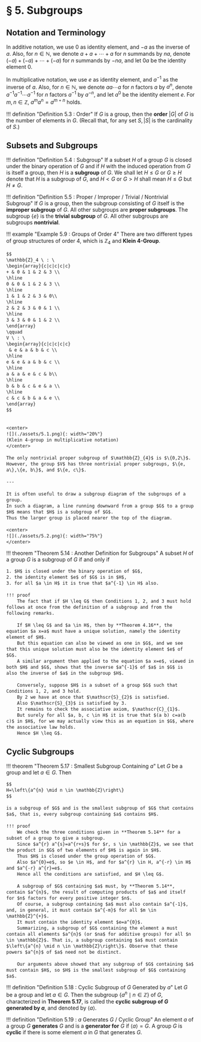 # § 5. Subgroups

## Notation and Terminology

In additive notation, we use $0$ as identity element, and $-a$ as the inverse of $a$.
Also, for $n \in \mathbb{N}$, we denote $a+a+\cdots+a$ for $n$ summands by $na$, denote $(-a)+(-a)+\cdots+(-a)$ for $n$ summands by $-na$, and let $0a$ be the identity element $0$.

In multiplicative notation, we use $e$ as identity element, and $a^{-1}$ as the inverse of $a$.
Also, for $n \in \mathbb{N}$, we denote $aa \cdots a$ for $n$ factors $a$ by $a^n$, denote $a^{-1}a^{-1} \cdots a^{-1}$ for $n$ factors $a^{-1}$ by $a^{-n}$, and let $a^0$ be the identity element $e$.
For $m, n \in \mathbb{Z}$, $a^m a^n = a^{m+n}$ holds.

!!! definition "Definition 5.3 : Order"
    If $G$ is a group, then the **order** $|G|$ of $G$ is the number of elements in $G$. (Recall that, for any set $S,|S|$ is the cardinality of $S$.)

## Subsets and Subgroups

!!! definition "Definition 5.4 : Subgroup"
    If a subset $H$ of a group $G$ is closed under the binary operation of $G$ and if $H$ with the induced operation from $G$ is itself a group, then $H$ is a **subgroup** of $G$.
    We shall let $H \leq G$ or $G \geq H$ denote that $H$ is a subgroup of $G$, and $H<G$ or $G>H$ shall mean $H \leq G$ but $H \neq G$.

!!! definition "Definition 5.5 : Proper / Improper / Trivial / Nontrivial Subgroup"
    If $G$ is a group, then the subgroup consisting of $G$ itself is the **improper subgroup** of $G$.
    All other subgroups are **proper subgroups**.
    The subgroup $\{e\}$ is the **trivial subgroup** of $G$.
    All other subgroups are subgroups **nontrivial**.

!!! example "Example 5.9 : Groups of Order 4"
    There are two different types of group structures of order 4, which is $\mathbb{Z}_4$ and **Klein 4-Group**.

    $$
    \mathbb{Z}_4 \ : \ 
    \begin{array}{c|c|c|c|c}
    + & 0 & 1 & 2 & 3 \\
    \hline
    0 & 0 & 1 & 2 & 3 \\
    \hline
    1 & 1 & 2 & 3 & 0\\
    \hline
    2 & 2 & 3 & 0 & 1 \\
    \hline
    3 & 3 & 0 & 1 & 2 \\
    \end{array}
    \qquad
    V \ : \ 
    \begin{array}{c|c|c|c|c}
     & e & a & b & c \\
    \hline
    e & e & a & b & c \\
    \hline
    a & a & e & c & b\\
    \hline
    b & b & c & e & a \\
    \hline
    c & c & b & a & e \\
    \end{array}
    $$


    <center>
    ![](./assets/5.1.png){: width="20%"}  
    (Klein 4-group in multiplicative notation)
    </center>

    The only nontrivial proper subgroup of $\mathbb{Z}_{4}$ is $\{0,2\}$.
    However, the group $V$ has three nontrivial proper subgroups, $\{e, a\},\{e, b\}$, and $\{e, c\}$.

    ---

    It is often useful to draw a subgroup diagram of the subgroups of a group.
    In such a diagram, a line running downward from a group $G$ to a group $H$ means that $H$ is a subgroup of $G$.
    Thus the larger group is placed nearer the top of the diagram.

    <center>
    ![](./assets/5.2.png){: width="75%"}
    </center>

!!! theorem "Theorem 5.14 : Another Definition for Subgroups"
    A subset $H$ of a group $G$ is a subgroup of $G$ if and only if

    1. $H$ is closed under the binary operation of $G$,
    2. the identity element $e$ of $G$ is in $H$,
    3. for all $a \in H$ it is true that $a^{-1} \in H$ also.

    !!! proof
        The fact that if $H \leq G$ then Conditions 1, 2, and 3 must hold follows at once from the definition of a subgroup and from the following remarks.

        If $H \leq G$ and $a \in H$, then by **Theorem 4.16**, the equation $a x=a$ must have a unique solution, namely the identity element of $H$.
        But this equation can also be viewed as one in $G$, and we see that this unique solution must also be the identity element $e$ of $G$.
        A similar argument then applied to the equation $a x=e$, viewed in both $H$ and $G$, shows that the inverse $a^{-1}$ of $a$ in $G$ is also the inverse of $a$ in the subgroup $H$.

        Conversely, suppose $H$ is a subset of a group $G$ such that Conditions 1, 2, and 3 hold.
        By 2 we have at once that $\mathscr{S}_{2}$ is satisfied.
        Also $\mathscr{S}_{3}$ is satisfied by 3.
        It remains to check the associative axiom, $\mathscr{C}_{1}$.
        But surely for all $a, b, c \in H$ it is true that $(a b) c=a(b c)$ in $H$, for we may actually view this as an equation in $G$, where the associative law holds.
        Hence $H \leq G$.

## Cyclic Subgroups

!!! theorem "Theorem 5.17 : Smallest Subgroup Containing $a$"
    Let $G$ be a group and let $a \in G$.
    Then

    $$
    H=\left\{a^{n} \mid n \in \mathbb{Z}\right\}
    $$

    is a subgroup of $G$ and is the smallest subgroup of $G$ that contains $a$, that is, every subgroup containing $a$ contains $H$.

    !!! proof
        We check the three conditions given in **Theorem 5.14** for a subset of a group to give a subgroup.
        Since $a^{r} a^{s}=a^{r+s}$ for $r, s \in \mathbb{Z}$, we see that the product in $G$ of two elements of $H$ is again in $H$.
        Thus $H$ is closed under the group operation of $G$.
        Also $a^{0}=e$, so $e \in H$, and for $a^{r} \in H, a^{-r} \in H$ and $a^{-r} a^{r}=e$.
        Hence all the conditions are satisfied, and $H \leq G$.

        A subgroup of $G$ containing $a$ must, by **Theorem 5.14**, contain $a^{n}$, the result of computing products of $a$ and itself for $n$ factors for every positive integer $n$.
        Of course, a subgroup containing $a$ must also contain $a^{-1}$, and, in general, it must contain $a^{-m}$ for all $m \in \mathbb{Z}^{+}$.
        It must contain the identity element $e=a^{0}$.
        Summarizing, a subgroup of $G$ containing the element a must contain all elements $a^{n}$ (or $na$ for additive groups) for all $n \in \mathbb{Z}$. That is, a subgroup containing $a$ must contain $\left\{a^{n} \mid n \in \mathbb{Z}\right\}$. Observe that these powers $a^{n}$ of $a$ need not be distinct.

        Our arguments above showed that any subgroup of $G$ containing $a$ must contain $H$, so $H$ is the smallest subgroup of $G$ containing $a$.

!!! definition "Definition 5.18 : Cyclic Subgroup of $G$ Generated by $a$"
    Let $G$ be a group and let $a \in G$.
    Then the subgroup $\left\{a^{n} \mid n \in \mathbb{Z}\right\}$ of $G$, characterized in **Theorem 5.17**, is called the **cyclic subgroup of $G$ generated by $a$**, and denoted by $\langle a\rangle$.

!!! definition "Definition 5.19 : $a$ Generates $G$ / Cyclic Group"
    An element $a$ of a group $G$ **generates** $G$ and is a **generator for** $G$ if $\langle a\rangle=G$.
    A group $G$ is **cyclic** if there is some element $a$ in $G$ that generates $G$.